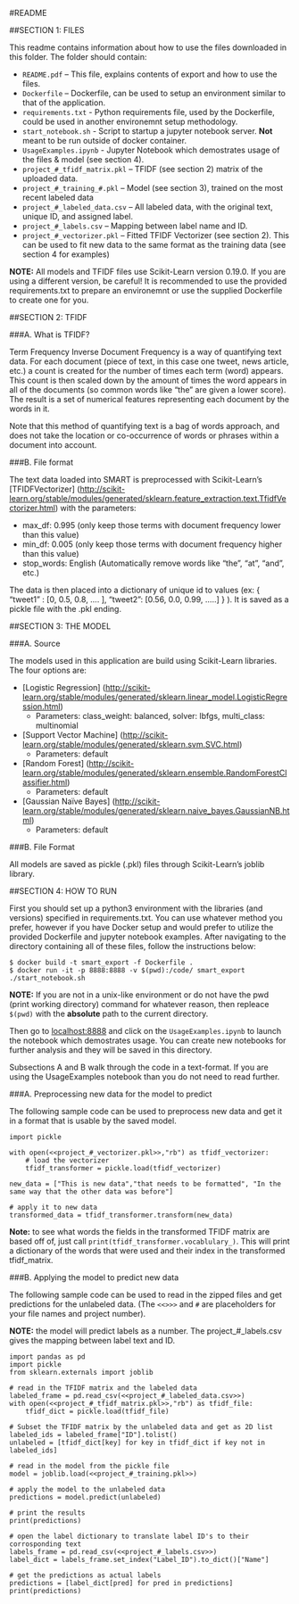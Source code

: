 #README

##SECTION 1: FILES

This readme contains information about how to use the files downloaded in this folder. The folder should contain:

*  ```README.pdf``` – This file, explains contents of export and how to use the files.
*  ```Dockerfile``` – Dockerfile, can be used to setup an environment similar to that of the application.
*  ```requirements.txt``` - Python requirements file, used by the Dockerfile, could be used in another environemnt setup methodology.
*  ```start_notebook.sh``` - Script to startup a jupyter notebook server. **Not** meant to be run outside of docker container.
*  ```UsageExamples.ipynb``` - Jupyter Notebook which demostrates usage of the files & model (see section 4).
*  ```project_#_tfidf_matrix.pkl``` – TFIDF (see section 2) matrix of the uploaded data.
*  ```project_#_training_#.pkl``` – Model (see section 3), trained on the most recent labeled data
*  ```project_#_labeled_data.csv``` – All labeled data, with the original text, unique ID, and assigned label.
* ```project_#_labels.csv``` – Mapping between label name and ID.
* ```project_#_vectorizer.pkl``` – Fitted TFIDF Vectorizer (see section 2). This can be used to fit new data to the same format as the training data (see section 4 for examples)

**NOTE:** All models and TFIDF files use Scikit-Learn version 0.19.0. If you are using a different version, be careful! It is recommended to use the provided requirements.txt to prepare an environemnt or use the supplied Dockerfile to create one for you.

##SECTION 2: TFIDF

###A.  What is TFIDF?

Term Frequency Inverse Document Frequency is a way of quantifying text data. For each document (piece of text, in this case one tweet, news article, etc.) a count is created for the number of times each term (word) appears. This count is then scaled down by the amount of times the word appears in all of the documents (so common words like “the” are given a lower score). The result is a set of numerical features representing each document by the words in it.

Note that this method of quantifying text is a bag of words approach, and does not take the location or co-occurrence of words or phrases within a document into account.

###B.  File format

The text data loaded into SMART is preprocessed with Scikit-Learn’s [TFIDFVectorizer] (http://scikit-learn.org/stable/modules/generated/sklearn.feature_extraction.text.TfidfVectorizer.html) with the parameters:

* max_df: 0.995 (only keep those terms with document frequency lower than this value)
* min_df: 0.005 (only keep those terms with document frequency higher than this value)
* stop_words: English (Automatically remove words like “the”, “at”, “and”, etc.)

The data is then placed into a dictionary of unique id to values (ex: { “tweet1” : [0, 0.5, 0.8, …. ], “tweet2”: [0.56, 0.0, 0.99, …..] } ). It is saved as a pickle file with the .pkl ending.

##SECTION 3: THE MODEL

###A. Source

The models used in this application are build using Scikit-Learn libraries. The four options are:

* [Logistic Regression] (<http://scikit-learn.org/stable/modules/generated/sklearn.linear_model.LogisticRegression.html>)
   *  Parameters: class_weight: balanced, solver: lbfgs, multi_class: multinomial
* [Support Vector Machine] (<http://scikit-learn.org/stable/modules/generated/sklearn.svm.SVC.html>)
   *  Parameters: default
* [Random Forest] (<http://scikit-learn.org/stable/modules/generated/sklearn.ensemble.RandomForestClassifier.html>)
   *  Parameters: default
* [Gaussian Naïve Bayes] (<http://scikit-learn.org/stable/modules/generated/sklearn.naive_bayes.GaussianNB.html>)
   *  Parameters: default

###B. File Format

All models are saved as pickle (.pkl) files through Scikit-Learn’s joblib library.

##SECTION 4: HOW TO RUN

First you should set up a python3 environment with the libraries (and versions) specified in requirements.txt.  You can use whatever method you prefer, however if you have Docker setup and would prefer to utilize the provided Dockerfile and jupyter notebook examples. After navigating to the directory containing all of these files, follow the instructions below:

```
$ docker build -t smart_export -f Dockerfile .
$ docker run -it -p 8888:8888 -v $(pwd):/code/ smart_export ./start_notebook.sh
```

**NOTE:** If you are not in a unix-like environment or do not have the pwd (print working directory) command for whatever reason, then repleace `$(pwd)` with the **absolute** path to the current directory.

Then go to [localhost:8888](localhost:8888) and click on the `UsageExamples.ipynb` to launch the notebook which demostrates usage. You can create new notebooks for further analysis and they will be saved in this directory.

Subsections A and B walk through the code in a text-format.  If you are using the UsageExamples notebook than you do not need to read further.

###A. Preprocessing new data for the model to predict

The following sample code can be used to preprocess new data and get it in a format that is usable by the saved model.

```
import pickle

with open(<<project_#_vectorizer.pkl>>,"rb") as tfidf_vectorizer:
    # load the vectorizer
    tfidf_transformer = pickle.load(tfidf_vectorizer)

new_data = ["This is new data","that needs to be formatted", "In the same way that the other data was before"]

# apply it to new data
transformed_data = tfidf_transformer.transform(new_data)
```

**Note:** to see what words the fields in the transformed TFIDF matrix are based off of, just call ```print(tfidf_transformer.vocablulary_)```. This will print a dictionary of the words that were used and their index in the transformed tfidf_matrix.

###B. Applying the model to predict new data

The following sample code can be used to read in the zipped files and get predictions for the unlabeled data. (The ```<<>>>``` and ```#``` are placeholders for your file names and project number).

**NOTE:** the model will predict labels as a number. The project\_\#_labels.csv gives the mapping between label text and ID.

```
import pandas as pd
import pickle
from sklearn.externals import joblib

# read in the TFIDF matrix and the labeled data
labeled_frame = pd.read_csv(<<project_#_labeled_data.csv>>)
with open(<<project_#_tfidf_matrix.pkl>>,"rb") as tfidf_file:
    tfidf_dict = pickle.load(tfidf_file)

# Subset the TFIDF matrix by the unlabeled data and get as 2D list
labeled_ids = labeled_frame["ID"].tolist()
unlabeled = [tfidf_dict[key] for key in tfidf_dict if key not in labeled_ids]

# read in the model from the pickle file
model = joblib.load(<<project_#_training.pkl>>)

# apply the model to the unlabeled data
predictions = model.predict(unlabeled)

# print the results
print(predictions)

# open the label dictionary to translate label ID's to their corrosponding text
labels_frame = pd.read_csv(<<project_#_labels.csv>>)
label_dict = labels_frame.set_index("Label_ID").to_dict()["Name"]

# get the predictions as actual labels
predictions = [label_dict[pred] for pred in predictions]
print(predictions)
```